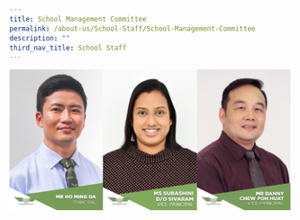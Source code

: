 ```yaml
---
title: School Management Committee
permalink: /about-us/School-Staff/School-Management-Committee
description: ""
third_nav_title: School Staff
---
```

<img src="/images/mr%20ho%20p.jpeg" 
     style="width:33%;float:left"><img src="/images/MS%20SUBA.jpeg" 
     style="width:33%;float:left"><img src="/images/Mr%20Danny%20Chew%20Poh%20Huat.jpg" 
     style="width:33%">
		 